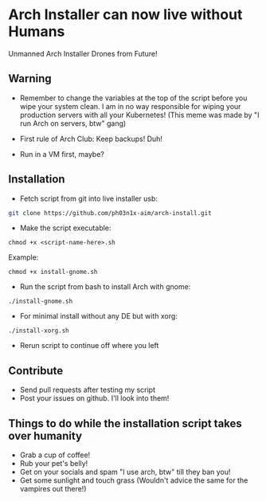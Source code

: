 # Arch Installer can now live without Humans

Unmanned Arch Installer Drones from Future!

## Warning
- Remember to change the variables at the top of the script before you wipe your system clean. I am in no way responsible for wiping your production servers with all your Kubernetes! (This meme was made by "I run Arch on servers, btw" gang)

- First rule of Arch Club: Keep backups! Duh!
- Run in a VM first, maybe?

## Installation

- Fetch script from git into live installer usb:
```bash
git clone https://github.com/ph03n1x-aim/arch-install.git
```
- Make the script executable:
```
chmod +x <script-name-here>.sh
```
Example:
```
chmod +x install-gnome.sh
```

- Run the script from bash to install Arch with gnome:
```
./install-gnome.sh
````
- For minimal install without any DE but with xorg:
```
./install-xorg.sh
```

- Rerun script to continue off where you left

## Contribute
- Send pull requests after testing my script
- Post your issues on github. I'll look into them!

## Things to do while the installation script takes over humanity
- Grab a cup of coffee!
- Rub your pet's belly!
- Get on your socials and spam "I use arch, btw" till they ban you!
- Get some sunlight and touch grass (Wouldn't advice the same for the vampires out there!)
